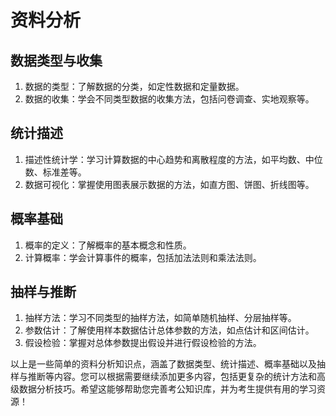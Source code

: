 ---
---

# 资料分析

## 数据类型与收集

1. 数据的类型：了解数据的分类，如定性数据和定量数据。
2. 数据的收集：学会不同类型数据的收集方法，包括问卷调查、实地观察等。

## 统计描述

1. 描述性统计学：学习计算数据的中心趋势和离散程度的方法，如平均数、中位数、标准差等。
2. 数据可视化：掌握使用图表展示数据的方法，如直方图、饼图、折线图等。

## 概率基础

1. 概率的定义：了解概率的基本概念和性质。
2. 计算概率：学会计算事件的概率，包括加法法则和乘法法则。

## 抽样与推断

1. 抽样方法：学习不同类型的抽样方法，如简单随机抽样、分层抽样等。
2. 参数估计：了解使用样本数据估计总体参数的方法，如点估计和区间估计。
3. 假设检验：掌握对总体参数提出假设并进行假设检验的方法。

以上是一些简单的资料分析知识点，涵盖了数据类型、统计描述、概率基础以及抽样与推断等内容。您可以根据需要继续添加更多内容，包括更复杂的统计方法和高级数据分析技巧。希望这能够帮助您完善考公知识库，并为考生提供有用的学习资源！
